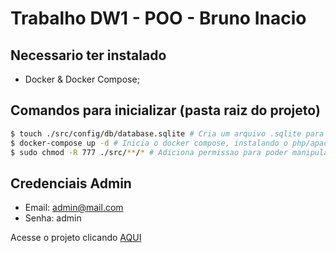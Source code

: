# Trabalho DW1 - POO - Bruno Inacio

## Necessario ter instalado

- Docker & Docker Compose;

## Comandos para inicializar (pasta raiz do projeto)

```bash
$ touch ./src/config/db/database.sqlite # Cria um arquivo .sqlite para ser usado com banco de dados
$ docker-compose up -d # Inicia o docker compose, instalando o php/apache & sqlite3
$ sudo chmod -R 777 ./src/**/* # Adiciona permissao para poder manipular os arquivos do servidor
```

## Credenciais Admin

- Email: admin@mail.com
- Senha: admin

Acesse o projeto clicando [AQUI](http://localhost)
